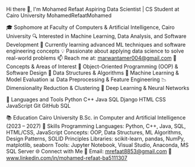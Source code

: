 Hi there 👋, I'm Mohamed Refaat
Aspiring Data Scientist | CS Student at Cairo University
MohamedRefaatMohamed

🎓 Sophomore at Faculty of Computers & Artificial Intelligence, Cairo University
🔍 Interested in Machine Learning, Data Analysis, and Software Development
🌱 Currently learning advanced ML techniques and software engineering concepts
💡 Passionate about applying data science to solve real-world problems
📫 Reach me at: marwantamer004@gmail.com
🔹 Concepts & Areas of Interest
🚀 Object-Oriented Programming (OOP) & Software Design
📌 Data Structures & Algorithms
🧪 Machine Learning & Model Evaluation
📊 Data Preprocessing & Feature Engineering
📉 Dimensionality Reduction & Clustering
🧠 Deep Learning & Neural Networks

🔧 Languages and Tools
Python C++ Java SQL Django HTML CSS JavaScript Git GitHub SQL

📚 Education
Cairo University
B.Sc. in Computer and Artificial Intelligence (2023 – 2027)
🧠 Skills
Programming Languages: Python, C++, Java, SQL, HTML/CSS, JavaScript
Concepts: OOP, Data Structures, ML Algorithms, Design Patterns, SOLID Principles
Libraries: scikit-learn, pandas, NumPy, matplotlib, seaborn
Tools: Jupyter Notebook, Visual Studio, Anaconda, MS SQL Server
🌐 Connect with Me
📧 Email: mrefaat8853@gmail.com
💼 www.linkedin.com/in/mohamed-refaat-ba5111307
